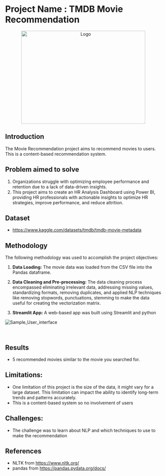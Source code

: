 # Project Name : TMDB Movie Recommendation
  
<p align="center">
    <img src="https://editor.analyticsvidhya.com/uploads/76889recommender-system-for-movie-recommendation.jpg" alt="Logo" width="400" height="300">
    

  
</p>


## Introduction

The Movie Recommendation project aims to recommend movies to users. This is a content-based recommendation system.


## Problem aimed to solve

1. Organizations struggle with optimizing employee performance and retention due to a lack of data-driven insights. 
2. This project aims to create an HR Analysis Dashboard using Power BI, providing  HR professionals with actionable insights to optimize HR strategies, improve performance, and reduce attrition.

## Dataset
- https://www.kaggle.com/datasets/tmdb/tmdb-movie-metadata

## Methodology

The following methodology was used to accomplish the project objectives:

1. **Data Loading:** The movie data was loaded from the CSV file into the Pandas dataframe. 


2. **Data Cleaning and Pre-processing:** The data cleaning process encompassed eliminating irrelevant data, addressing missing values, standardizing formats, removing duplicates, and applied NLP techniques like removing stopwords, punctuations, stemming to make the data useful for creating the vectorization matrix.

3. **Streamlit App:** A web-based app was built using Streamlit and python

![Sample_User_interface](https://drive.google.com/uc?export=download&id=1ZxBYF_qBrHCqPxnBDEgg8LrusjLtwDOg)




  
 <p>&nbsp;</p>


## Results

- 5 recommended movies similar to the movie you searched for.


## Limitations:
   
- One limitation of this project is the size of the data, it might vary for a large dataset. This limitation can impact the ability to identify long-term trends and patterns accurately.
-  This is a content-based system so no involvement of users

## Challenges: 
   
- The challenge was to learn about NLP and which techniques to use to make the recommendation


## References

- NLTK from  https://www.nltk.org/
- pandas from https://pandas.pydata.org/docs/


  


 
